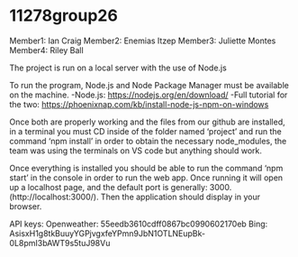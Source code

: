 # 11278group26

Member1: Ian Craig
Member2: Enemias Itzep
Member3: Juliette Montes
Member4: Riley Ball

The project is run on a local server with the use of Node.js

To run the program, Node.js and Node Package Manager must be available on the machine.
	-Node.js: https://nodejs.org/en/download/
	-Full tutorial for the two: https://phoenixnap.com/kb/install-node-js-npm-on-windows

Once both are properly working and the files from our github are installed, in a terminal you must CD inside of the folder named ‘project’ and run the command ‘npm install’ in order to obtain the necessary node_modules, the team was using the terminals on VS code but anything should work.

Once everything is installed you should be able to run the command ‘npm start’ in the console in order to run the web app. Once running it will open up a localhost page, and the default port is generally: 3000. (http://localhost:3000/). Then the application should display in your browser.

API keys:
Openweather: 55eedb3610cdff0867bc0990602170eb
Bing: AsisxH1g8tkBuuyYGPjvgxfeYPmn9JbN1OTLNEupBk-0L8pmI3bAWT9s5tuJ98Vu
